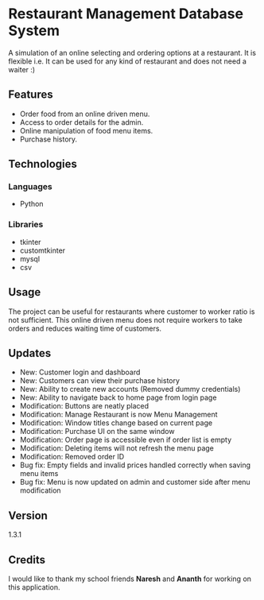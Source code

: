 # Restaurant Management Database System

A simulation of an online selecting and ordering options at a restaurant. It is flexible i.e. It can be used for any kind of restaurant and does not need a waiter :)

## Features
- Order food from an online driven menu.
- Access to order details for the admin.
- Online manipulation of food menu items.
- Purchase history.

## Technologies
### Languages
- Python

### Libraries
- tkinter
- customtkinter
- mysql
- csv

## Usage
The project can be useful for restaurants where customer to worker ratio is not sufficient. This online driven menu does not require workers to take orders and reduces waiting time of customers.

## Updates
- New: Customer login and dashboard
- New: Customers can view their purchase history
- New: Ability to create new accounts (Removed dummy credentials)
- New: Ability to navigate back to home page from login page
- Modification: Buttons are neatly placed
- Modification: Manage Restaurant is now Menu Management
- Modification: Window titles change based on current page
- Modification: Purchase UI on the same window
- Modification: Order page is accessible even if order list is empty
- Modification: Deleting items will not refresh the menu page
- Modification: Removed order ID
- Bug fix: Empty fields and invalid prices handled correctly when saving menu items
- Bug fix: Menu is now updated on admin and customer side after menu modification

## Version
1.3.1

## Credits
I would like to thank my school friends **Naresh** and **Ananth** for working on this application.